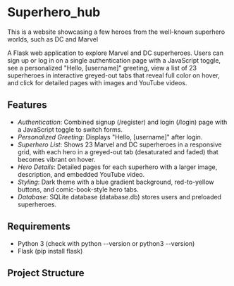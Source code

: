 # Superhero_hub
This is a website showcasing a few heroes from the well-known superhero worlds, such as DC and Marvel



A Flask web application to explore Marvel and DC superheroes. Users can sign up or log in on a single authentication page with a JavaScript toggle, see a personalized "Hello, [username]" greeting, view a list of 23 superheroes in interactive greyed-out tabs that reveal full color on hover, and click for detailed pages with images and YouTube videos.

## Features
- *Authentication*: Combined signup (/register) and login (/login) page with a JavaScript toggle to switch forms.
- *Personalized Greeting*: Displays "Hello, [username]" after login.
- *Superhero List*: Shows 23 Marvel and DC superheroes in a responsive grid, with each hero in a greyed-out tab (desaturated and faded) that becomes vibrant on hover.
- *Hero Details*: Detailed pages for each superhero with a larger image, description, and embedded YouTube video.
- *Styling*: Dark theme with a blue gradient background, red-to-yellow buttons, and comic-book-style hero tabs.
- *Database*: SQLite database (database.db) stores users and preloaded superheroes.

## Requirements
- Python 3 (check with python --version or python3 --version)
- Flask (pip install flask)

## Project Structure
